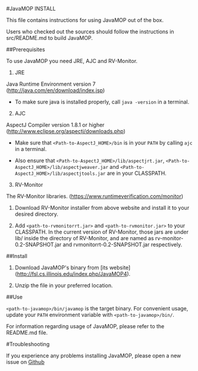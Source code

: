#JavaMOP INSTALL

This file contains instructions for using JavaMOP out of the box.

Users who checked out the sources should follow the instructions in
src/README.md to build JavaMOP.

##Prerequisites

To use JavaMOP you need JRE, AJC and RV-Monitor.

1. JRE

 Java Runtime Environment version 7 (http://java.com/en/download/index.jsp)

* To make sure java is installed properly, call `java -version` in a
  terminal.

2. AJC

 AspectJ Compiler version 1.8.1 or higher
 (http://www.eclipse.org/aspectj/downloads.php)

 * Make sure that `<Path-to-AspectJ_HOME>/bin` is in your `PATH` by
   calling `ajc` in a terminal.

 * Also ensure that `<Path-to-AspectJ_HOME>/lib/aspectjrt.jar`,
   `<Path-to-AspectJ_HOME>/lib/aspectjweaver.jar` and
   `<Path-to-AspectJ_HOME>/lib/aspectjtools.jar` are in your
   CLASSPATH.

3. RV-Monitor

 The RV-Monitor libraries. (https://www.runtimeverification.com/monitor)

 1. Download RV-Monitor installer from above website and install it to
 your desired directory.

 2. Add `<path-to-rvmonitorrt.jar>` and `<path-to-rvmonitor.jar>` to
 your CLASSPATH. In the current version of RV-Monitor, those jars are
 under lib/ inside the directory of RV-Monitor, and are named as
 rv-monitor-0.2-SNAPSHOT.jar and rvmonitorrt-0.2-SNAPSHOT.jar
 respectively.


##Install

1. Download JavaMOP's binary from [its website]
(http://fsl.cs.illinois.edu/index.php/JavaMOP4).

2. Unzip the file in your preferred location.

##Use

`<path-to-javamop>/bin/javamop` is the target binary. For convenient
usage, update your `PATH` environment variable with
`<path-to-javamop>/bin/`.

For information regarding usage of JavaMOP, please refer to the
README.md file.

#Troubleshooting

If you experience any problems installing JavaMOP, please open a new
issue on
[Github](https://github.com/runtimeverification/javamop/issues)
